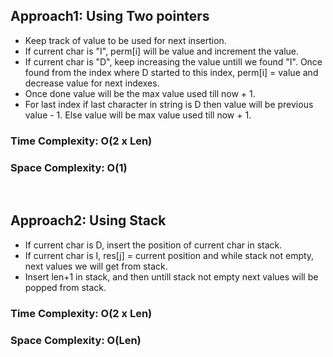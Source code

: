 ## Approach1: Using Two pointers
* Keep track of value to be used for next insertion.
* If current char is "I", perm[i] will be value and increment the value.
* If current char is "D", keep increasing the value untill we found "I". Once found from the index where D started to this index, perm[i] = value and decrease value for next indexes.
* Once done value will be the max value used till now + 1.
* For last index if last character in string is D then value will be previous value - 1. Else value will be max value used till now + 1.
​
### Time Complexity: O(2 x Len)
### Space Complexity: O(1)
​
## Approach2: Using Stack
* If current char is D, insert the position of current char in stack.
* If current char is I, res[j] = current position and while stack not empty, next values we will get from stack.
* Insert len+1 in stack, and then untill stack not empty next values will be popped from stack.
​
### Time Complexity: O(2 x Len)
### Space Complexity: O(Len)